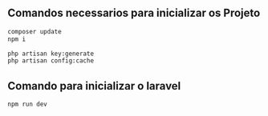 ## Comandos necessarios para inicializar os Projeto

```cmd
composer update
npm i

php artisan key:generate
php artisan config:cache
```

## Comando para inicializar o laravel

```cmd
npm run dev
```